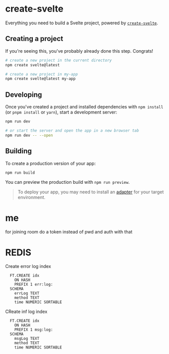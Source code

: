 # create-svelte

Everything you need to build a Svelte project, powered by [`create-svelte`](https://github.com/sveltejs/kit/tree/main/packages/create-svelte).

## Creating a project

If you're seeing this, you've probably already done this step. Congrats!

```bash
# create a new project in the current directory
npm create svelte@latest

# create a new project in my-app
npm create svelte@latest my-app
```

## Developing

Once you've created a project and installed dependencies with `npm install` (or `pnpm install` or `yarn`), start a development server:

```bash
npm run dev

# or start the server and open the app in a new browser tab
npm run dev -- --open
```

## Building

To create a production version of your app:

```bash
npm run build
```

You can preview the production build with `npm run preview`.

> To deploy your app, you may need to install an [adapter](https://kit.svelte.dev/docs/adapters) for your target environment.

# me
for joining room do a token instead of pwd and auth with that

# REDIS

Create error log index
```
  FT.CREATE idx
    ON HASH
    PREFIX 1 err:log:
  SCHEMA
    errLog TEXT
    method TEXT
    time NUMERIC SORTABLE
```

CReate inf log index
```
  FT.CREATE idx
    ON HASH
    PREFIX 1 msg:log:
  SCHEMA
    msgLog TEXT
    method TEXT
    time NUMERIC SORTABLE
```

